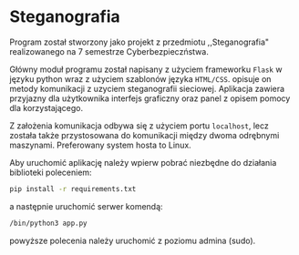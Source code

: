 # Steganografia

Program został stworzony jako projekt z przedmiotu ,,Steganografia" realizowanego na 7 semestrze Cyberbezpieczństwa. 

Główny moduł programu został napisany z użyciem frameworku `Flask` w języku python wraz z użyciem szablonów języka `HTML/CSS`. opisuje on metody komunikacji z uzyciem steganografii sieciowej. Aplikacja zawiera przyjazny dla użytkownika interfejs graficzny oraz panel z opisem pomocy dla korzystającego.

Z założenia komunikacja odbywa się z użyciem portu `localhost`, lecz została także przystosowana do komunikacji między dwoma odrębnymi maszynami. Preferowany system hosta to Linux.

Aby uruchomić aplikację należy wpierw pobrać niezbędne do działania biblioteki poleceniem:
```bash
pip install -r requirements.txt
```
a następnie uruchomić serwer komendą:
```bash
/bin/python3 app.py
```
powyższe polecenia należy uruchomić z poziomu admina (sudo).
